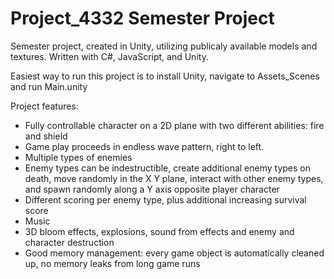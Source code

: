 # Project_4332 Semester Project 

Semester project, created in Unity, utilizing publicaly available models and textures. Written with C#, JavaScript, and Unity. 

Easiest way to run this project is to install Unity, navigate to Assets\_Scenes and run Main.unity

Project features:
-	Fully controllable character on a 2D plane with two different abilities: fire and shield 
-	Game play proceeds in endless wave pattern, right to left. 
-	Multiple types of enemies 
-	Enemy types can be indestructible, create additional enemy types on death, move randomly in the X Y plane, interact with other enemy types, and spawn randomly along a Y axis opposite player character
-	Different scoring per enemy type, plus additional increasing survival score
-	Music
-	3D bloom effects, explosions, sound from effects and enemy and character destruction 
- Good memory management: every game object is automatically cleaned up, no memory leaks from long game runs


